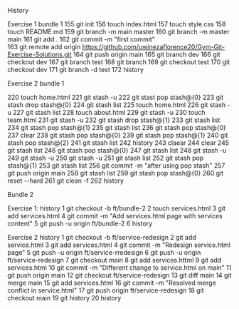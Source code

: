 History

Exercise 1 bundle 1
  155  git init
  156  touch index.html
  157  touch style.css
  158  touch README.md
  159  git branch -m main master
  160  git branch -m master main
  161  git add .
  162  git commit -m "first commit"      
  163  git remote add origin https://github.com/uwinezaflorence20/Gym-Git-Exercise-Solutions.git
  164  git push origin main
  165  git branch dev
  166  git checkout dev
  167  git branch test
  168  git branch
  169  git checkout test
  170  git checkout dev
  171  git branch -d test
  172  history

  Exercise 2 bundle 1

  220  touch home.html
  221  git stash -u
  222  git stast pop stash@{0}
  223  git stash drop stash@{0}
  224  git stash list
  225  touch home.html
  226  git stash -u
  227  git stash list
  228  touch about.html
  229  git stash -u
  230  touch team.html
  231  git stash -u
  232  git stash drop stash@{1}
  233  git stash list
  234  git stash pop stash@{1}
  235  git stash list
  236  git stash pop stash@{0}
  237  clear
  238  git stash pop stash@{0}
  239  git stash pop stash@{1}
  240  git stash pop stash@{2}
  241  git stash list
  242  history
  243  claear
  244  clear
  245  git stash list
  246  git stash pop stash@{0}
  247  git stash list
  248  git stash -u
  249  git stash -u
  250  git stash -u
  251  git stash list
  252  git stash pop stash@{1}
  253  git stash list
  256  git commit -m "after using pop stash"
  257  git push origin main
  258  git stash list
  259  git stash pop stash@{0}
  260  git reset --hard
  261  git clean -f
  262  history

  Bundle 2 

  Exercise 1:
  history
    1  git checkout -b ft/bundle-2
    2  touch services.html
    3  git add services.html
    4  git commit -m "Add services.html page with services content"
    5  git push -u origin ft/bundle-2
    6  history

  Exercise 2 
  history
    1  git checkout -b ft/service-redesign
    2  git add service.html
    3  git add services.html
    4  git commit -m "Redesign service.html page"
    5  git push -u origin ft/service-rredesign
    6  git push -u origin ft/service-redesign
    7  git checkout main
    8  git add services.httml
    9  git add services.html
   10  git commit -m "Different change to service.html on main"
   11  git push origin main
   12  git checkout ft/service-redesign
   13  git diff main
   14  git merge main
   15  git add services.html
   16  git commit -m "Resolved merge conflict in service.html"
   17  git push origin ft/service-redesign
   18  git checkout main
   19  git history
   20  history
